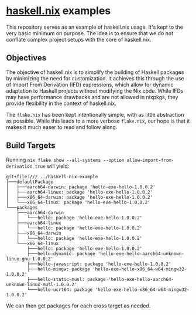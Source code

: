 # [haskell.nix](https://github.com/input-output-hk/haskell.nix) examples

This repository serves as an example of haskell.nix usage. It's kept to the
very basic minimum on purpose. The idea is to ensure that we do not conflate
complex project setups with the core of haskell.nix.

## Objectives

The objective of haskell.nix is to simplify the building of Haskell packages by
minimizing the need for customization. It achieves this through the use of
Import From Derivation (IFD) expressions, which allow for dynamic adaptation to
Haskell projects without modifying the Nix code. While IFDs may have performance
drawbacks and are not allowed in nixpkgs, they provide flexibility in the
context of haskell.nix.

The `flake.nix` has been kept intentionally simple, with as little abstraction
as possible.  While this leads to a more verbose `flake.nix`, our hope is that
it makes it much easer to read and follow along.

## Build Targets

Running `nix flake show --all-systems --option allow-import-from-derivation true`
will yield:
```
git+file:///.../haskell-nix-example
├───defaultPackage
│   ├───aarch64-darwin: package 'hello-exe-hello-1.0.0.2'
│   ├───aarch64-linux: package 'hello-exe-hello-1.0.0.2'
│   ├───x86_64-darwin: package 'hello-exe-hello-1.0.0.2'
│   └───x86_64-linux: package 'hello-exe-hello-1.0.0.2'
└───packages
    ├───aarch64-darwin
    │   └───hello: package 'hello-exe-hello-1.0.0.2'
    ├───aarch64-linux
    │   └───hello: package 'hello-exe-hello-1.0.0.2'
    ├───x86_64-darwin
    │   └───hello: package 'hello-exe-hello-1.0.0.2'
    └───x86_64-linux
        ├───hello: package 'hello-exe-hello-1.0.0.2'
        ├───hello-dynamic: package 'hello-exe-hello-aarch64-unknown-linux-gnu-1.0.0.2'
        ├───hello-javascript: package 'hello-exe-hello-1.0.0.2'
        ├───hello-mingw: package 'hello-exe-hello-x86_64-w64-mingw32-1.0.0.2'
        ├───hello-static-musl: package 'hello-exe-hello-aarch64-unknown-linux-musl-1.0.0.2'
        └───hello-ucrt64: package 'hello-exe-hello-x86_64-w64-mingw32-1.0.0.2'
```

We can then get packages for each cross target as needed.